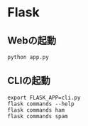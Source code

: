 # Flask

## Webの起動
```
python app.py
```

## CLIの起動
```
export FLASK_APP=cli.py
flask commands --help
flask commands ham
flask commands spam
```
